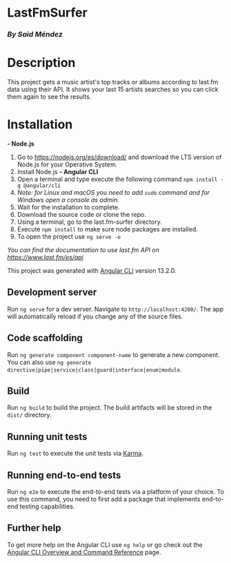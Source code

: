 # LastFmSurfer
### *By Said Méndez*

# Description
This project gets a music artist's top tracks or albums according to last.fm data using their API.
It shows your last 15 artists searches so you can click them again to see the results.

# Installation
**- Node.js**
1. Go to https://nodejs.org/es/download/ and download the LTS version of Node.js for your Operative System.
2. Install Node.js
**- Angular CLI**
1.  Open a terminal and type execute the following command `npm install -g @angular/cli`
2.  *Note: for Linux and macOS you need to add `sudo` command and for Windows open a console as admin.*
3.  Wait for the installation to complete.
4.  Download the source code or clone the repo.
5.  Using a terminal, go to the last.fm-surfer directory.
6.  Execute `npm install` to make sure node packages are installed.
7.  To open the project use `ng serve -o`

*You can find the documentation to use last.fm API on https://www.last.fm/es/api*

This project was generated with [Angular CLI](https://github.com/angular/angular-cli) version 13.2.0.

## Development server

Run `ng serve` for a dev server. Navigate to `http://localhost:4200/`. The app will automatically reload if you change any of the source files.

## Code scaffolding

Run `ng generate component component-name` to generate a new component. You can also use `ng generate directive|pipe|service|class|guard|interface|enum|module`.

## Build

Run `ng build` to build the project. The build artifacts will be stored in the `dist/` directory.

## Running unit tests

Run `ng test` to execute the unit tests via [Karma](https://karma-runner.github.io).

## Running end-to-end tests

Run `ng e2e` to execute the end-to-end tests via a platform of your choice. To use this command, you need to first add a package that implements end-to-end testing capabilities.

## Further help

To get more help on the Angular CLI use `ng help` or go check out the [Angular CLI Overview and Command Reference](https://angular.io/cli) page.
